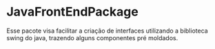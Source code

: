 # JavaFrontEndPackage
Esse pacote visa facilitar a criação de interfaces utilizando a biblioteca swing do java, trazendo alguns componentes pré moldados.
